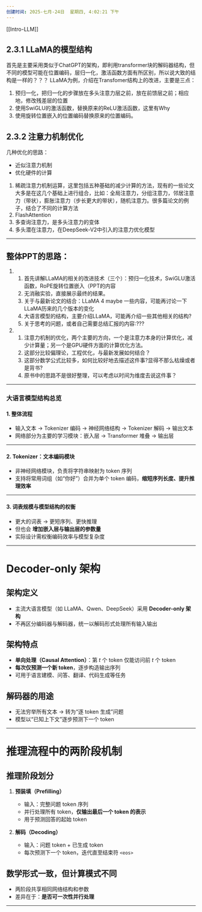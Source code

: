 ```yaml
---
创建时间: 2025-七月-24日  星期四, 4:02:21 下午
---
```

[[Intro-LLM]]


## 2.3.1 LLaMA的模型结构
首先是主要采用类似于ChatGPT的架构，即利用transformer块的解码器结构，但不同的模型可能在位置编码，层归一化，激活函数方面有所区别，所以说大致的结构是一样的？？？
LLaMA为例，介绍在Transfomer结构上的改进，主要是三点：
1. 预归一化，把归一化的步骤放在多头注意力层之前，放在前馈层之前；相应地，修改残差层的位置
2. 使用SwiGLU的激活函数，替换原来的ReLU激活函数，这里有Why
3. 使用旋转位置嵌入的位置编码替换原来的位置编码。





## 2.3.2 注意力机制优化

几种优化的思路：
- 近似注意力机制
- 优化硬件的计算

1. 稀疏注意力机制运算，这里包括五种基础的减少计算的方法，现有的一些论文大多是在这几个基础上进行组合，比如：全局注意力，分组注意力，邻居注意力（带状），膨胀注意力（步长更大的带状），随机注意力。很多篇论文的例子，结合了不同的计算方法
2. FlashAttention
3. 多查询注意力，是多头注意力的变体
4. 多头潜在注意力，在DeepSeek-V2中引入的注意力优化模型



---

## 整体PPT的思路：

1. 
	1. 首先讲解LLaMA的相关的改进技术（三个）：预归一化技术，SwiGLU激活函数，RoPE旋转位置嵌入（PPT的内容
	2. 无消融实验，直接展示最终的结果。
	3. 关于与最新论文的结合：LLaMA 4 maybe 一些内容，可能再讨论一下LLaMA历来的几个版本的变化
	4. 大语言模型的结构，主要介绍LLaMA，可能再介绍一些其他相关的结构?
	5. 关于思考的问题，或者自己需要总结汇报的内容:???
2. 
	1. 注意力机制的优化，两个主要的方向，一个是注意力本身的计算优化，减少计算量；另一个是GPU硬件方面的计算优化方法。
	2. 这部分比较偏理论，工程优化，与最新发展如何结合？
	3. 这部分数学公式比较多，如何比较好地去描述这件事?显得不那么枯燥或者是背书?
	4. 原书中的思路不是很好整理，可以考虑以时间为维度去说这件事？



---


### 大语言模型结构总览

#### 1. **整体流程**

* 输入文本 → Tokenizer 编码 → 神经网络结构 → Tokenizer 解码 → 输出文本
* 网络部分为主要的学习模块：嵌入层 → Transformer 堆叠 → 输出层

---

#### 2. **Tokenizer：文本编码模块**

* 非神经网络模块，负责将字符串映射为 token 序列
* 支持将常用词组（如“你好”）合并为单个 token 编码，**缩短序列长度、提升推理效率**

---

#### 3. **词表规模与模型结构的权衡**

* 更大的词表 → 更短序列、更快推理
* 但也会 **增加嵌入层与输出层的参数量**
* 实际设计需权衡编码效率与模型复杂度




---



# **Decoder-only 架构**


## 架构定义

* 主流大语言模型（如 LLaMA、Qwen、DeepSeek）采用 **Decoder-only 架构**
* 不再区分编码器与解码器，统一以解码形式处理所有输入输出

## 架构特点

* **单向处理（Causal Attention）**：第 *t* 个 token 仅能访问前 *t* 个 token
* **每次仅预测一个新 token**，逐步构造输出序列
* 可用于语言建模、问答、翻译、代码生成等任务

## 解码器的用途

* 无法穷举所有文本 → 转为“逐 token 生成”问题
* 模型以“已知上下文”逐步预测下一个 token



---

# **推理流程中的两阶段机制**

##  推理阶段划分

1. **预装填（Prefilling）**

   * 输入：完整问题 token 序列
   * 并行处理所有 token，**仅输出最后一个 token 的表示**
   * 用于预测回答的起始 token

2. **解码（Decoding）**

   * 输入：问题 token + 已生成 token
   * 每次预测下一个 token，迭代直至结束符 `<eos>`


## 数学形式一致，但计算模式不同

* 两阶段共享相同网络结构和参数
* 差异在于：**是否可一次性并行处理**



---



